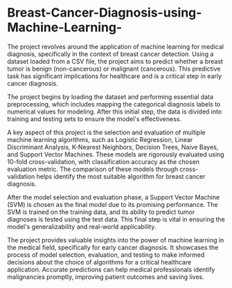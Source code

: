 # Breast-Cancer-Diagnosis-using-Machine-Learning-
The project revolves around the application of machine learning for medical diagnosis, specifically in the context of breast cancer detection. Using a dataset loaded from a CSV file, the project aims to predict whether a breast tumor is benign (non-cancerous) or malignant (cancerous). This predictive task has significant implications for healthcare and is a critical step in early cancer diagnosis.

The project begins by loading the dataset and performing essential data preprocessing, which includes mapping the categorical diagnosis labels to numerical values for modeling. After this initial step, the data is divided into training and testing sets to ensure the model's effectiveness.

A key aspect of this project is the selection and evaluation of multiple machine learning algorithms, such as Logistic Regression, Linear Discriminant Analysis, K-Nearest Neighbors, Decision Trees, Naive Bayes, and Support Vector Machines. These models are rigorously evaluated using 10-fold cross-validation, with classification accuracy as the chosen evaluation metric. The comparison of these models through cross-validation helps identify the most suitable algorithm for breast cancer diagnosis.

After the model selection and evaluation phase, a Support Vector Machine (SVM) is chosen as the final model due to its promising performance. The SVM is trained on the training data, and its ability to predict tumor diagnoses is tested using the test data. This final step is vital in ensuring the model's generalizability and real-world applicability.

The project provides valuable insights into the power of machine learning in the medical field, specifically for early cancer diagnosis. It showcases the process of model selection, evaluation, and testing to make informed decisions about the choice of algorithms for a critical healthcare application. Accurate predictions can help medical professionals identify malignancies promptly, improving patient outcomes and saving lives.
